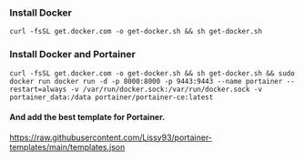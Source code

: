 ### Install Docker

`curl -fsSL get.docker.com -o get-docker.sh && sh get-docker.sh`

### Install Docker and Portainer

`curl -fsSL get.docker.com -o get-docker.sh && sh get-docker.sh && sudo docker run docker run -d -p 8000:8000 -p 9443:9443 --name portainer --restart=always -v /var/run/docker.sock:/var/run/docker.sock -v portainer_data:/data portainer/portainer-ce:latest`


  #### And add the best template for Portainer.
  
https://raw.githubusercontent.com/Lissy93/portainer-templates/main/templates.json
